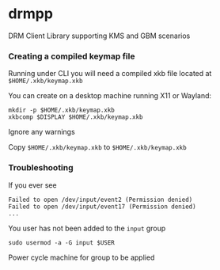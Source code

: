# drmpp

DRM Client Library supporting KMS and GBM scenarios

### Creating a compiled keymap file

Running under CLI you will need a compiled xkb file located at `$HOME/.xkb/keymap.xkb`

You can create on a desktop machine running X11 or Wayland:

```
mkdir -p $HOME/.xkb/keymap.xkb
xkbcomp $DISPLAY $HOME/.xkb/keymap.xkb
```
Ignore any warnings

Copy `$HOME/.xkb/keymap.xkb` to `$HOME/.xkb/keymap.xkb`

### Troubleshooting

If you ever see

```
Failed to open /dev/input/event2 (Permission denied)
Failed to open /dev/input/event17 (Permission denied)
...
```

You user has not been added to the `input` group

```
sudo usermod -a -G input $USER
```
Power cycle machine for group to be applied